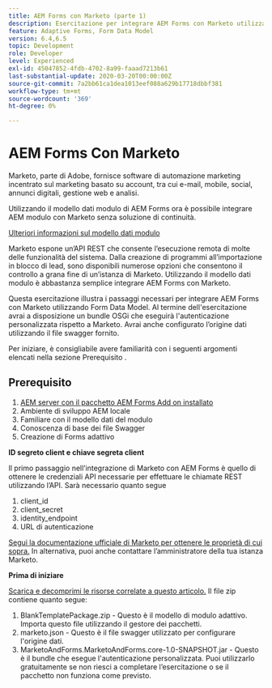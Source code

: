 ```yaml
---
title: AEM Forms con Marketo (parte 1)
description: Esercitazione per integrare AEM Forms con Marketo utilizzando AEM Forms Form Data Model.
feature: Adaptive Forms, Form Data Model
version: 6.4,6.5
topic: Development
role: Developer
level: Experienced
exl-id: 45047852-4fdb-4702-8a99-faaad7213b61
last-substantial-update: 2020-03-20T00:00:00Z
source-git-commit: 7a2bb61ca1dea1013eef088a629b17718dbbf381
workflow-type: tm+mt
source-wordcount: '369'
ht-degree: 0%

---
```


# AEM Forms Con Marketo

Marketo, parte di Adobe, fornisce software di automazione marketing incentrato sul marketing basato su account, tra cui e-mail, mobile, social, annunci digitali, gestione web e analisi.

Utilizzando il modello dati modulo di AEM Forms ora è possibile integrare AEM modulo con Marketo senza soluzione di continuità.

[Ulteriori informazioni sul modello dati modulo](https://helpx.adobe.com/experience-manager/6-5/forms/using/data-integration.html)

Marketo espone un’API REST che consente l’esecuzione remota di molte delle funzionalità del sistema. Dalla creazione di programmi all’importazione in blocco di lead, sono disponibili numerose opzioni che consentono il controllo a grana fine di un’istanza di Marketo. Utilizzando il modello dati modulo è abbastanza semplice integrare AEM Forms con Marketo.

Questa esercitazione illustra i passaggi necessari per integrare AEM Forms con Marketo utilizzando Form Data Model. Al termine dell&#39;esercitazione avrai a disposizione un bundle OSGi che eseguirà l&#39;autenticazione personalizzata rispetto a Marketo. Avrai anche configurato l’origine dati utilizzando il file swagger fornito.

Per iniziare, è consigliabile avere familiarità con i seguenti argomenti elencati nella sezione Prerequisito .

## Prerequisito

1. [AEM server con il pacchetto AEM Forms Add on installato](/help/forms/adaptive-forms/installing-aem-form-on-windows-tutorial-use.md)
1. Ambiente di sviluppo AEM locale
1. Familiare con il modello dati del modulo
1. Conoscenza di base dei file Swagger
1. Creazione di Forms adattivo

**ID segreto client e chiave segreta client**

Il primo passaggio nell’integrazione di Marketo con AEM Forms è quello di ottenere le credenziali API necessarie per effettuare le chiamate REST utilizzando l’API. Sarà necessario quanto segue

1. client_id
1. client_secret
1. identity_endpoint
1. URL di autenticazione

[Segui la documentazione ufficiale di Marketo per ottenere le proprietà di cui sopra.](https://developers.marketo.com/rest-api/) In alternativa, puoi anche contattare l’amministratore della tua istanza Marketo.

**Prima di iniziare**

[Scarica e decomprimi le risorse correlate a questo articolo.](assets/aemformsandmarketo.zip) Il file zip contiene quanto segue:

1. BlankTemplatePackage.zip - Questo è il modello di modulo adattivo. Importa questo file utilizzando il gestore dei pacchetti.
1. marketo.json - Questo è il file swagger utilizzato per configurare l&#39;origine dati.
1. MarketoAndForms.MarketoAndForms.core-1.0-SNAPSHOT.jar - Questo è il bundle che esegue l&#39;autenticazione personalizzata. Puoi utilizzarlo gratuitamente se non riesci a completare l’esercitazione o se il pacchetto non funziona come previsto.
